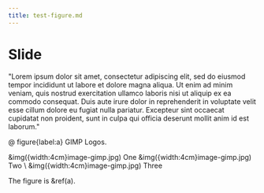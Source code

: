 ```yaml
---
title: test-figure.md
---
```


# Slide

"Lorem ipsum dolor sit amet, consectetur adipiscing elit, sed do eiusmod tempor
incididunt ut labore et dolore magna aliqua. Ut enim ad minim veniam, quis
nostrud exercitation ullamco laboris nisi ut aliquip ex ea commodo consequat.
Duis aute irure dolor in reprehenderit in voluptate velit esse cillum dolore eu
fugiat nulla pariatur. Excepteur sint occaecat cupidatat non proident, sunt in
culpa qui officia deserunt mollit anim id est laborum."

@ figure{label:a}
  GIMP Logos.

  &img({width:4cm}image-gimp.jpg) One 
  &img({width:4cm}image-gimp.jpg) Two
  \\
  &img({width:4cm}image-gimp.jpg) Three

The figure is &ref(a).

